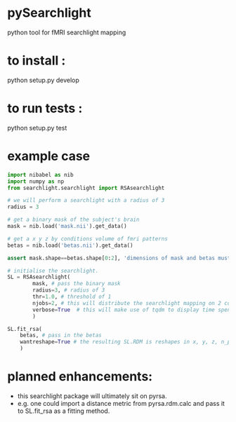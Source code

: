 # pySearchlight
python tool for fMRI searchlight mapping

# to install : 
python setup.py develop

# to run tests :
python setup.py test

# example case

```python
import nibabel as nib
import numpy as np
from searchlight.searchlight import RSAsearchlight

# we will perform a searchlight with a radius of 3
radius = 3

# get a binary mask of the subject's brain
mask = nib.load('mask.nii').get_data()

# get a x y z by conditions volume of fmri patterns
betas = nib.load('betas.nii').get_data()

assert mask.shape==betas.shape[0:2], 'dimensions of mask and betas must match.'

# initialise the searchlight.
SL = RSAsearchlight(
        mask, # pass the binary mask
        radius=3, # radius of 3
        thr=1.0, # threshold of 1
        njobs=2, # this will distribute the searchlight mapping on 2 cores.
        verbose=True  # this will make use of tqdm to display time spent and left
        )

SL.fit_rsa(
    betas, # pass in the betas
    wantreshape=True # the resulting SL.RDM is reshapes in x, y, z, n_pairs
    )
```

# planned enhancements:

- this searchlight package will ultimately sit on pyrsa.
- e.g. one could import a distance metric from pyrsa.rdm.calc and pass it to SL.fit_rsa as a fitting method.

